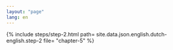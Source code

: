 ```yaml
---
layout: "page"
lang: en
---
```

{% include steps/step-2.html path= site.data.json.english.dutch-english.step-2
                      file= "chapter-5"
%}
